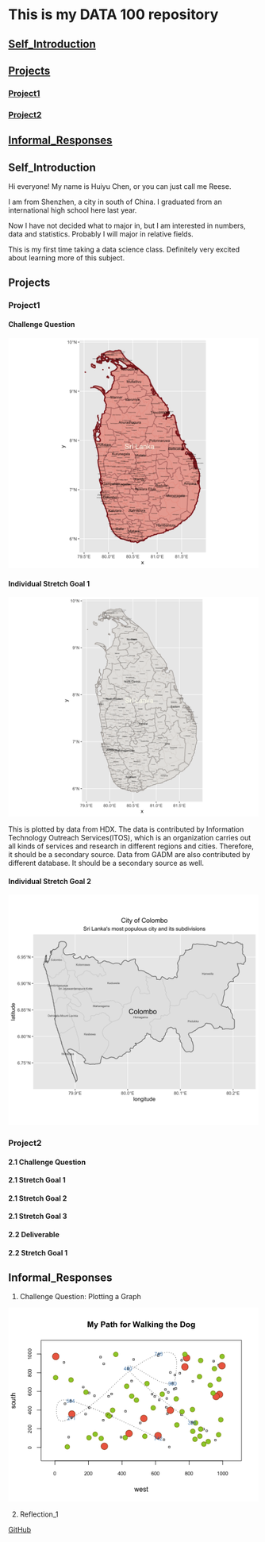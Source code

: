 # This is my DATA 100 repository

## [Self_Introduction](##Self_Introduction)

## [Projects](##Projects)
  
  ### [Project1](###Project1)
  
  ### [Project2](###Project2)

## [Informal_Responses](##Informal_Responses)


## Self_Introduction

Hi everyone! My name is Huiyu Chen, or you can just call me Reese.

I am from Shenzhen, a city in south of China. I graduated from an international high school here last year.

Now I have not decided what to major in, but I am interested in numbers, data and statistics. Probably I will major in
relative fields.

This is my first time taking a data science class. Definitely very excited about learning more of this subject.


## Projects

### Project1

#### Challenge Question
![GitHub Logo](sri_lanka.png)

#### Individual Stretch Goal 1
![GitHub Logo](sri_lanka_hdx.png)

This is plotted by data from HDX. The data is contributed by Information Technology Outreach Services(ITOS), which is an organization carries out
all kinds of services and research in different regions and cities. Therefore, it should be a secondary source.
Data from GADM are also contributed by different database. It should be a secondary source as well.

#### Individual Stretch Goal 2
![GitHub Logo](colombo.png)


### Project2

#### 2.1 Challenge Question

#### 2.1 Stretch Goal 1

#### 2.1 Stretch Goal 2

#### 2.1 Stretch Goal 3

#### 2.2 Deliverable

#### 2.2 Stretch Goal 1

## Informal_Responses

1. Challenge Question: Plotting a Graph

![GitHub Logo](ChanllengeQuestion.png)

2. Reflection_1

  [GitHub](Reflection1.md)
